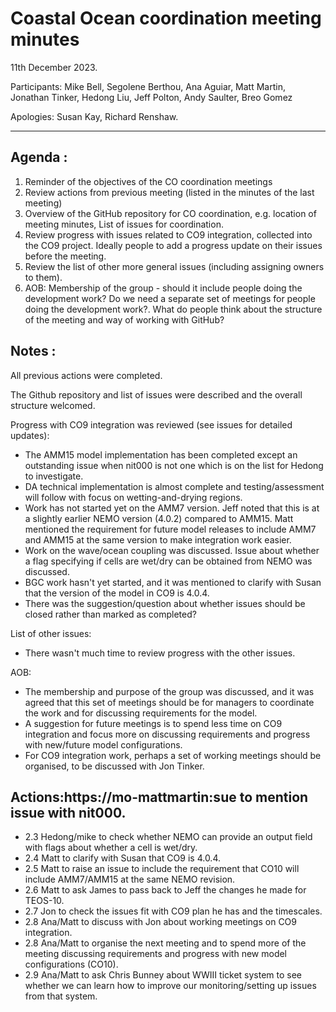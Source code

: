 # Coastal Ocean coordination meeting minutes

11th December 2023.

Participants: Mike Bell, Segolene Berthou, Ana Aguiar, Matt Martin, Jonathan Tinker, Hedong Liu, Jeff Polton, Andy Saulter, Breo Gomez

Apologies: Susan Kay, Richard Renshaw.

----------

## Agenda :
1. Reminder of the objectives of the CO coordination meetings
1.	Review actions from previous meeting (listed in the minutes of the last meeting)
1.	Overview of the GitHub repository for CO coordination, e.g. location of meeting minutes, List of issues for coordination.
1.	Review progress with issues related to CO9 integration, collected into the CO9 project. Ideally people to add a progress update on their issues before the meeting.
1.	Review the list of other more general issues (including assigning owners to them).
1.	AOB: Membership of the group - should it include people doing the development work? Do we need a separate set of meetings for people doing the development work?. What do people think about the structure of the meeting and way of working with GitHub?


## Notes :

All previous actions were completed.

The Github repository and list of issues were described and the overall structure welcomed.

Progress with CO9 integration was reviewed (see issues for detailed updates):
- The AMM15 model implementation has been completed except an outstanding issue when nit000 is not one which is on the list for Hedong to investigate.
- DA technical implementation is almost complete and testing/assessment will follow with focus on wetting-and-drying regions.
- Work has not started yet on the AMM7 version. Jeff noted that this is at a slightly earlier NEMO version (4.0.2) compared to AMM15. Matt mentioned the requirement for future model releases to include AMM7 and AMM15 at the same version to make integration work easier.
- Work on the wave/ocean coupling was discussed. Issue about whether a flag specifying if cells are wet/dry can be obtained from NEMO was discussed.
- BGC work hasn't yet started, and it was mentioned to clarify with Susan that the version of the model in CO9 is 4.0.4.
- There was the suggestion/question about whether issues should be closed rather than marked as completed?

List of other issues:
- There wasn't much time to review progress with the other issues.

AOB:
- The membership and purpose of the group was discussed, and it was agreed that this set of meetings should be for managers to coordinate the work and for discussing requirements for the model.
- A suggestion for future meetings is to spend less time on CO9 integration and focus more on discussing requirements and progress with new/future model configurations.
- For CO9 integration work, perhaps a set of working meetings should be organised, to be discussed with Jon Tinker.


## Actions:https://mo-mattmartin:sue to mention issue with nit000.
   - 2.3 Hedong/mike to check whether NEMO can provide an output field with flags about whether a cell is wet/dry.
   - 2.4 Matt to clarify with Susan that CO9 is 4.0.4.
   - 2.5 Matt to raise an issue to include the requirement that CO10 will include AMM7/AMM15 at the same NEMO revision.
   - 2.6 Matt to ask James to pass back to Jeff the changes he made for TEOS-10.
   - 2.7 Jon to check the issues fit with CO9 plan he has and the timescales.
   - 2.8 Ana/Matt to discuss with Jon about working meetings on CO9 integration.
   - 2.8 Ana/Matt to organise the next meeting and to spend more of the meeting discussing requirements and progress with new model configurations (CO10).
   - 2.9 Ana/Matt to ask Chris Bunney about WWIII ticket system to see whether we can learn how to improve our monitoring/setting up issues from that system.
